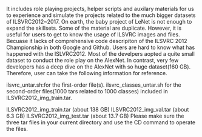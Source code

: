 It includes role playing projects, helper scripts and auxilary materials for us to experience and simulate the projects related to the much bigger datasets of  ILSVRC2012~2017. On earth, the baby project of LeNet is not enough to expand the skillsets. Some of the material are duplicate. However, it is useful for users to get to know the usage of ILSVRC images and files. Becuase it lacks of comprehensive code descripiton of the ILSVRC 2012 Championship in both Google and Github. Users are hard to know what has happened with the ISLVRC2012. Most of the develpers aopted a quite small dataset to conduct the role play on the AlexNet. In contrast, very few developers has a deep dive on the AlexNet with so huge dataset(160 GB). Therefore, user can take the following information for reference.  

ilsvrc_untar.sh:for the first-order file(s). 
ilsvrc_classes_untar.sh for the second-order files(1000 tars related to 1000 classes) included in 
ILSVRC2012_img_train.tar. 

ILSVRC2012_img_train.tar (about 138 GB)
ILSVRC2012_img_val.tar (about 6.3 GB)
ILSVRC2012_img_test.tar (about 13.7 GB)
Please make sure the three tar files in your current directory and use the CD command to operate the files. 

